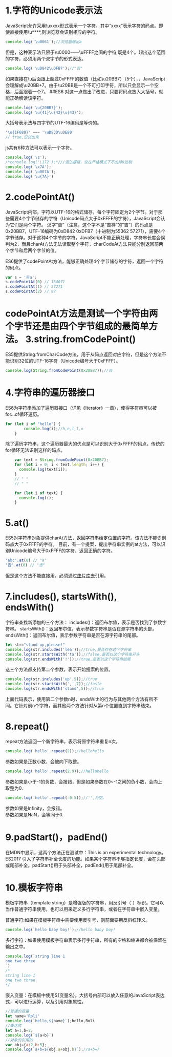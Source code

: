 1.字符的Unicode表示法
==========================
JavaScript允许采用\uxxxx形式表示一个字符，其中“xxxx”表示字符的码点。即使直接使用\u****,则浏览器会识别相应的字符。
```javascript
console.log('\u0061');//浏览器输出a
```
但是，这种表示法只限于\u0000——\uFFFF之间的字符,既是4个。超出这个范围的字符，必须用两个双字节的形式表达。
```javascript
console.log('\uD842\uDFB7');//"𠮷"
```
如果直接在\u后面跟上超过0xFFFF的数值（比如\u20BB7）（5个），，JavaScript会理解成\u20BB+7。由于\u20BB是一个不可打印字符，所以只会显示一个空格，后面跟着一个7。
##ES6 对这一点做出了改进，只要将码点放入大括号，就能正确解读该字符。
```javascript
console.log('\u{20BB7}');
console.log('\u{41}\u{42}\u{43}');
```
大括号表示法与四字节的UTF-16编码是等价的。
```javascript
'\u{1F680}' === '\uD83D\uDE80'
// true,没试出来
```
js共有6种方法可以表示一个字符。
```javascript
console.log('\z');
/*console.log('\172');*///语法报错，说在严格模式下不支持8进制
console.log('\x7A');
console.log('\u007A');
console.log('\u{7A}')
```
2.codePointAt()
===========================
JavaScript内部，字符以UTF-16的格式储存，每个字符固定为2个字节。对于那些需要4个字节储存的字符（Unicode码点大于0xFFFF的字符），JavaScript会认为它们是两个字符。
汉字“𠮷”（注意，这个字不是”吉祥“的”吉“）的码点是0x20BB7，UTF-16编码为0xD842 0xDFB7（十进制为55362 57271），需要4个字节储存。对于这种4个字节的字符，JavaScript不能正确处理，字符串长度会误判为2，而且charAt方法无法读取整个字符，charCodeAt方法只能分别返回前两个字节和后两个字节的值。

ES6提供了codePointAt方法，能够正确处理4个字节储存的字符，返回一个字符的码点。
```javascript
var s = '𠮷a';
s.codePointAt(0) // 134071
s.codePointAt(1) // 57271
s.codePointAt(2) // 97
```
codePointAt方法是测试一个字符由两个字节还是由四个字节组成的最简单方法。
3.string.fromCodePoint()
===========================
ES5提供String.fromCharCode方法，用于从码点返回对应字符，但是这个方法不能识别32位的UTF-16字符（Unicode编号大于0xFFFF）。
```javascript
console.log(String.fromCodePoint(0x20BB7));//𠮷
```
4.字符串的遍历器接口
===================================
ES6为字符串添加了遍历器接口（详见《Iterator》一章），使得字符串可以被for...of循环遍历。
```javascript
for (let i of "hello") {
  		console.log(i);//h,e,l,l,o
  	}
 ```
 除了遍历字符串，这个遍历器最大的优点是可以识别大于0xFFFF的码点，传统的for循环无法识别这样的码点。
```javascript
  	var text = String.fromCodePoint(0x20BB7);
    for (let i = 0; i < text.length; i++) {
      console.log(text[i]);
    }
    // " "
    // " "

    for (let i of text) {
      console.log(i);
    }
```
5.at()
========================
ES5对字符串对象提供charAt方法，返回字符串给定位置的字符。该方法不能识别码点大于0xFFFF的字符。
目前，有一个提案，提出字符串实例的at方法，可以识别Unicode编号大于0xFFFF的字符，返回正确的字符。
```javascript
'abc'.at(0) // "a"
'𠮷'.at(0) // "𠮷"
```
但是这个方法不能直接用，必须通过<a href="https://github.com/es-shims/String.prototype.at">垫片库</a>去引用。

7.includes(), startsWith(), endsWith()
============================================

字符串查找新添加的三个方法：
includes()：返回布尔值，表示是否找到了参数字符串。
startsWith()：返回布尔值，表示参数字符串是否在源字符串的头部。
endsWith()：返回布尔值，表示参数字符串是否在源字符串的尾部。
```javascript
let str="stand up,please!"
console.log(str.includes('lea'));//true,是否存在这个字符串
console.log(str.startsWith('ta'));//false,是否以这个字符串开头
console.log(str.endsWith('!'));//true,是否以这个字符串结尾
```
这三个方法都支持第二个参数，表示开始搜索的位置。
```javascript
console.log(str.includes('up',5));//true
console.log(str.startsWith(',',7));//fasle
console.log(str.endsWith('stand',5));//true
```
上面代码表示，使用第二个参数n时，endsWith的行为与其他两个方法有所不同。它针对前n个字符，而其他两个方法针对从第n个位置直到字符串结束。

8.repeat()
==========================
repeat方法返回一个新字符串，表示将原字符串重复n次。
```javascript
console.log('hello'.repeat(2));//hellohello
```
参数如果是正数小数，会被向下取整。
```javascript
console.log('hello'.repeat(2.9));//hellohello
``` 
参数如果是小于-1的负数，会报错，但是如果参数在0~-1之间的负小数，会向上取整为0.
```javascript
console.log('hello'.repeat(-0.5));//'',为空。
``` 
参数如果是Infinity，会报错。  
参数如果是NaN，会等同于0.

9.padStart()，padEnd()
=================================

在MDN中显示，这两个方法正在测试中：This is an experimental technology。
ES2017 引入了字符串补全长度的功能。如果某个字符串不够指定长度，会在头部或尾部补全。padStart()用于头部补全，padEnd()用于尾部补全。

10.模板字符串
======================================
模板字符串（template string）是增强版的字符串，用反引号（`）标识。它可以当作普通字符串使用，也可以用来定义多行字符串，或者在字符串中嵌入变量。

普通字符:如果在模板字符串中需要使用反引号，则前面要用反斜杠转义。
```javascript
console.log(`hello baby boy!`);//hello baby boy!
```
多行字符：如果使用模板字符串表示多行字符串，所有的空格和缩进都会被保留在输出之中。
```javascript
console.log(`string line 1
one two three	
`)
/*
string line 1
one two three	
*/
```
嵌入变量：在模板中使用${变量名}。大括号内部可以放入任意的JavaScript表达式，可以进行运算，以及引用对象属性。
```javascript
//普通的变量
let name='Roli'
console.log(`hello,${name}`);hello,Roli
//表达式
let a=1,b=2;
console.log(`${a+b}`)
//对象的引用的
var obj={a:2,b:5};
console.log(`a+b=${obj.a+obj.b}`);//a+b=7
```













